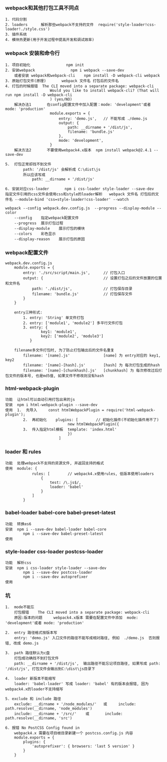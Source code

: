 ### webpack和其他打包工具不同点
	1. 代码分割
	2. loaders		解析那些webpack不支持的文件  require('style-loader!css-loader!./style.css')
	3. 插件系统
	4. 模块热更新(用于开发过程中提高开发和调试效率)
	
### webpack 安装和命令行
	1. 项目初始化				npm init
	2. 安装webpack				npm i webpack --save-dev
		或者安装 webpack和webpack-cli	npm install -D webpack-cli webpack
	3. 原始打包文件(原理)		webpack 文件名 打包后的文件名	
	4. 打包的时候报错	The CLI moved into a separate package: webpack-cli
						Would you like to install webpack-cli? (That will run npm install -D webpack-cli   
						) (yes/NO)
		解决办法1 		在config配置文件中加入配置：mode: 'development'或者 mode: 'production'
						module.exports = {
							entry: 'demo.js',	// 不能写成	./demo.js
							output: {
								path: __dirname + '/dist/js',
								filename: 'bundle.js'
							},
							mode: 'development',
						}
		解决方法2       不要使用webpack4.x版本  npm install webpack@2.4.1 --save-dev
	
	5.  打包正常却找不到文件
			path: '/dist/js' 会解析成 C:\dist\js
			所以应该写成   
				path: __dirname + '/dist/js'
	
	6. 安装对应css-loader		npm i css-loader style-loader --save-dev
	指定文件引用的css文件会使用css和style的loader解析	webpack 文件名 打包后的文件名 --module-bind 'css=style-loader!css-loader' --watch
	
	webpack --config webpack.dev.config.js	--progress --display-module --color
		--config	指定webpack配置文件
		--progress	展示打包过程
		--display-module	展示打包的模块
		--colors	彩色显示
		--display-reason	展示打包的原因
	
### webpack配置文件
	webpack.dev.config.js
		module.exports = {
			entry: './src/script/main.js',		// 打包入口			
			output: {							// 设置打包之后的文件放置的位置和文件名
				path: './dist/js',				// 打包保存目录
				filename: 'bundle.js'			// 打包保存文件
			}
		}
		
		entry三种形式:	
			1. entry: 'String' 单文件打包		
			2. entry: ['module1', 'module2'] 多平行文件打包			
			3. entry: {
					key1: 'module1',
					key2: ['module2', 'module3']
			   }
			   
		filename多文件打包时, 为了防止打包输出后的文件名重复
			filename: '[name].js'				[name] 为 entry对应的 key1, key2
			filename: '[name]-[hash].js'		[hash] 为 每次打包生成的hash
			filename: '[name]-[chunkhash].js'   [chunkhash] 为 每次修改过后打包文件的版本号, 也是md5值, 如果文件不修改则没有hash 
			
### html-webpack-plugin
	功能	让html可以自动引用打包出来的js
	安装	npm i html-webpack-plugin --save-dev 
	使用	1.  先导入		const htmlWebpackPlugin = require('html-webpack-plugin');
			2.  再初始化	plugins: [        // 初始化插件(不初始化插件用不了)
								new htmlWebpackPlugin({
			3.  传入指定html模板	template: 'index.html'  
								})
							]
							
### loader 和 rules
	功能	处理webpack不支持的资源文件, 并返回支持的格式
	使用	module: {
				rules: [		// webpack4.x使用rules, 低版本使用loaders
					{
						test: /\.js$/,
						loader: 'babel'
					}
				]
			}
	
### babel-loader babel-core babel-preset-latest
	功能	转换es6
	安装	npm i --save-dev babel-loader babel-core
			npm i --save-dev babel-preset-latest
	使用
	
### style-loader css-loader	postcss-loader
	功能	解析css
	安装	npm i css-loader style-loader --save-dev
			npm i --save-dev postcss-loader
			npm i --save-dev autoprefixer
	使用
		

			
###  坑
	1.	mode不能忘 
		打包报错	The CLI moved into a separate package: webpack-cli
		原因:版本的问题	 webpack4.x版本 需要在配置文件中添加  mode: 'development'或者 mode: 'production'
	
	2.  entry 路径格式按版本写
		entry: 'demo.js' 入口文件的路径不能写成相对路径, 例如  ./demo.js  否则报错, 改成 demo.js

	3.  path 路径默认为c盘
		打包成功确找不到打包文件
		path: __dirname + '/dist/js',  输出路径不能忘记项目路径, 如果写成 path: '/dist/js', 打包文件会输出到C:\dist\js目录下
	
	4.  loader 新版本不能缩写
		loader: 'babel-loader' 写成 loader: 'babel' 有的版本会报错, 因为webpack4.x的loader不支持缩写
	
	5. exclude 和 include 路径
		exclude: __dirname + '/node_modules/'   或	  include: path.resolve(__dirname, 'node_modules')
		include: __dirname + '/src/'	或 		include: path.resolve(__dirname, 'src')
	
	6. 报错 No PostCSS Config found in
		webpack4.x 需要在项目根目录新建一个 postcss.config.js 内容
		module.exports = {
			plugins: {
				'autoprefixer': { browsers: 'last 5 version' }
			}
		} 
	
	
	
	
	
	
	
	
	
	
	
	
	
	
	
	
	
	
	
	

	